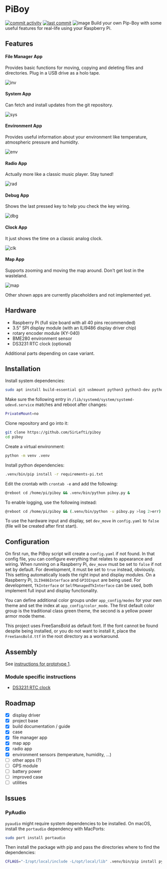 PiBoy
=========================
[![commit activity](https://img.shields.io/github/commit-activity/m/SirLefti/piboy/develop)](https://github.com/SirLefti/piboy)
[![last commit](https://img.shields.io/github/last-commit/SirLefti/piboy/develop)](https://github.com/SirLefti/piboy)
![image](./docs/proto1_6.jpg)
Build your own Pip-Boy with some useful features for real-life using your Raspberry Pi.

## Features

#### File Manager App
Provides basic functions for moving, copying and deleting files and directories. Plug in a USB drive as a holo tape.

![inv](./docs/inv.png)

#### System App
Can fetch and install updates from the git repository.

![sys](./docs/sys.png)

#### Environment App
Provides useful information about your environment like temperature, atmospheric pressure and humidity.

![env](./docs/env.png)

#### Radio App
Actually more like a classic music player. Stay tuned!

![rad](./docs/rad.png)

#### Debug App
Shows the last pressed key to help you check the key wiring.

![dbg](./docs/dbg.png)

#### Clock App
It just shows the time on a classic analog clock.

![clk](./docs/clk.png)

#### Map App
Supports zooming and moving the map around. Don't get lost in the wasteland.

![map](./docs/map.png)

Other shown apps are currently placeholders and not implemented yet.

## Hardware

 - Raspberry Pi (full size board with all 40 pins recommended)
 - 3.5" SPI display module (with an ILI9486 display driver chip)
 - rotary encoder module (KY-040)
 - BME280 environment sensor
 - DS3231 RTC clock (optional)

Additional parts depending on case variant.

## Installation

Install system dependencies:
````bash
sudo apt install build-essential git usbmount python3 python3-dev python3-smbus python3-venv python3-audio fonts-freefont-ttf libjpeg-dev libatlas-base-dev libopenjp2-7-dev
````

Make sure the following entry in ``/lib/systemd/system/systemd-udevd.service`` matches and reboot after changes:
````bash
PrivateMount=no
````

Clone repository and go into it:
````bash
git clone https://github.com/SirLefti/piboy
cd piboy
````

Create a virtual environment:
````bash
python -m venv .venv
````

Install python dependencies:
````bash
.venv/bin/pip install -r requirements-pi.txt
````

Edit the crontab with ``crontab -e`` and add the following:
````bash
@reboot cd /home/pi/piboy && .venv/bin/python piboy.py &
````

To enable logging, use the following instead:
````bash
@reboot cd /home/pi/piboy && (.venv/bin/python -u piboy.py >log 2>err) &
````

To use the hardware input and display, set ``dev_move`` in ``config.yaml`` to `false` (file will be created after first
start).

## Configuration

On first run, the PiBoy script will create a ``config.yaml`` if not found. In that config file, you can configure
everything that relates to appearance and wiring. When running on a Raspberry Pi, ``dev_move`` must be set to ``false``
if not set by default. For development, it must be set to ``true`` instead, obviously. This setting automatically loads
the right input and display modules. On a Raspberry Pi, ``ILI9486Interface`` and ``GPIOInput`` are being used. For
development, ``TkInterface`` or ``SelfManagedTkInterface`` can be used, both implement full input and display
functionality.

You can define additional color groups under ``app_config/modes`` for your own theme and set the index at
``app_config/color_mode``. The first default color group is the traditional class green theme, the second is a yellow
power armor mode theme.

This project uses FreeSansBold as default font. If the font cannot be found despite being installed, or you do not want
to install it, place the ``FreeSansBold.ttf`` in the root directory as a workaround.

## Assembly

See [instructions for prototype 1](./docs/PROTO1.md).

### Module specific instructions

* [DS3231 RTC clock](./docs/DS3231.md)

## Roadmap

* [x] display driver
* [x] project base
* [x] build documentation / guide
* [x] case
* [x] file manager app
* [x] map app
* [x] radio app
* [x] environment sensors (temperature, humidity, ...)
* [ ] other apps (?)
* [ ] GPS module
* [ ] battery power
* [ ] improved case
* [ ] utilities

## Issues

### PyAudio

`pyaudio` might require system dependencies to be installed. On macOS, install the `portaudio` dependency with MacPorts:
```bash
sudo port install portaudio
```
Then install the package with pip and pass the directories where to find the dependencies:
```bash
CFLAGS="-I/opt/local/include -L/opt/local/lib" .venv/bin/pip install pyaudio
```
